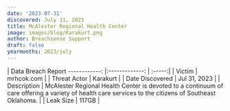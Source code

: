 ```yaml
---
date: '2023-07-31'
discovered: July 31, 2023
title: McAlester Regional Health Center
image: images/blog/Karakurt.png
author: Breachsense Support
draft: false
yearmonths: 2023/july
---
```



| Data Breach Report
------------:     |:-------------:    | :-----:|
| Victim      | mrhcok.com      | 
| Threat Actor      | Karakurt      | 
| Date Discovered      | Jul 31, 2023      | 
| Description      | McAlester Regional Health Center is devoted to a continuum of care offering a variety of health care services to the citizens of Southeast Oklahoma.      | 
| Leak Size      | 117GB      | 

